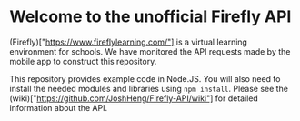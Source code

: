 # Welcome to the unofficial Firefly API
(Firefly)["https://www.fireflylearning.com/"] is a virtual learning environment for schools. We have monitored the API requests made by the mobile app to construct this repository.

This repository provides example code in Node.JS. You will also need to install the needed modules and libraries using `npm install`.
Please see the (wiki)["https://github.com/JoshHeng/Firefly-API/wiki"] for detailed information about the API.
